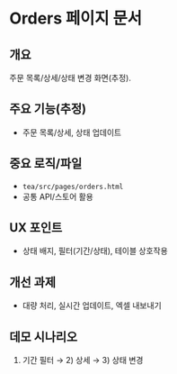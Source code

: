 # Orders 페이지 문서

## 개요
주문 목록/상세/상태 변경 화면(추정).

## 주요 기능(추정)
- 주문 목록/상세, 상태 업데이트

## 중요 로직/파일
- `tea/src/pages/orders.html`
- 공통 API/스토어 활용

## UX 포인트
- 상태 배지, 필터(기간/상태), 테이블 상호작용

## 개선 과제
- 대량 처리, 실시간 업데이트, 엑셀 내보내기

## 데모 시나리오
1) 기간 필터 → 2) 상세 → 3) 상태 변경
